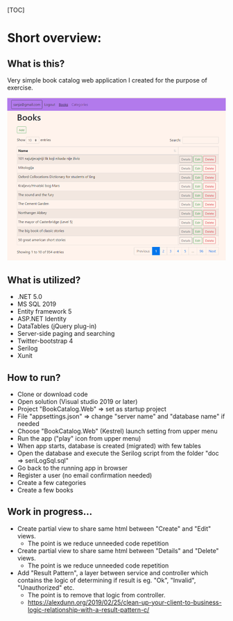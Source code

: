 [TOC]

Short overview:
===============




What is this?
-------------

Very simple book catalog web application I created for the purpose of exercise. 

![screenshot](doc/booksScreen.png "app screenshot")




What is utilized?
-------------------

* .NET 5.0
* MS SQL 2019
* Entity framework 5
* ASP.NET Identity
* DataTables (jQuery plug-in)
* Server-side paging and searching
* Twitter-bootstrap 4
* Serilog
*	Xunit



How to run?
-----------

*	Clone or download code
*	Open solution (Visual studio 2019 or later)
*	Project "BookCatalog.Web" => set as startup project
*	File "appsettings.json" => change "server name" and "database name" if needed
*	Choose "BookCatalog.Web" (Kestrel) launch setting from upper menu
*	Run the app ("play" icon from upper menu)
*	When app starts, database is created (migrated) with few tables
*	Open the database and execute the Serilog script from the folder "doc => seriLogSql.sql"
*	Go back to the running app in browser
*	Register a user (no email confirmation needed)
*	Create a few categories
*	Create a few books



## Work in progress...

- Create partial view to share same html between "Create" and "Edit" views.
  - The point is we reduce unneeded code repetition
- Create partial view to share same html between "Details" and "Delete" views.
  - The point is we reduce unneeded code repetition
- Add "Result Pattern", a layer between service and controller which contains the logic of determining if result is eg. "Ok", "Invalid", "Unauthorized" etc. 
  - The point is to remove that logic from controller.
  - https://alexdunn.org/2019/02/25/clean-up-your-client-to-business-logic-relationship-with-a-result-pattern-c/
